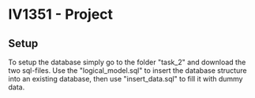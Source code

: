 # IV1351 - Project

## Setup

To setup the database simply go to the folder "task_2" and download the two sql-files. Use the "logical_model.sql" to insert the database structure into an existing database, then use "insert_data.sql" to fill it with dummy data.
